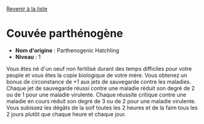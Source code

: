 [Revenir à la liste](list.md)

# Couvée parthénogène

 * **Nom d'origine** : Parthenogenic Hatchling
 * **Niveau** : 1


<p><span id="ctl00_MainContent_DetailedOutput">Vous êtes né d'un oeuf non fertilisé durant des temps difficiles pour votre peuple et vous êtes la copie biologique de votre mère. Vous obtenez un bonus de circonstance de +1 aux jets de sauvegarde contre les maladies. Chaque jet de sauvegarde réussi contre une maladie réduit son degré de 2 ou de 1 pour une maladie virulente. Chaque réussite critique contre une maladie en cours réduit son degré de 3 ou de 2 pour une maladie virulente. Vous subissez les dégâts de la soif toutes les 2 heures et de la faim tous les 2 jours plutôt que chaque heure et chaque jour.&nbsp;</span></p>